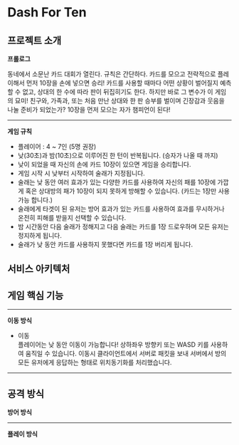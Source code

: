 # Dash For Ten
## 프로젝트 소개
**프롤로그**<br>
<img src="">

동네에서 소문난 카드 대회가 열린다. 규칙은 간단하다. 카드를 모으고 전략적으로 플레이해서 먼저 10장을 손에 넣으면 승리!
카드를 사용할 때마다 어떤 상황이 벌어질지 예측할 수 없고, 상대의 한 수에 따라 판이 뒤집히기도 한다. 하지만 바로 그 변수가 이 게임의 묘미!
친구와, 가족과, 또는 처음 만난 상대와 한 판 승부를 벌이며 긴장감과 웃음을 나눌 준비가 되었는가?
10장을 먼저 모으는 자가 챔피언이 된다!<br>

---

**게임 규칙**<br>
+ 플레이어 : 4 ~ 7인 (5명 권장)
+ 낮(30초)과 밤(10초)으로 이루어진 한 턴이 반복됩니다. (승자가 나올 때 까지)
+ 낮이 되었을 때 자신의 손에 카드 10장이 있으면 게임을 승리합니다.
+ 게임 시작 시 낮부터 시작하여 술래가 지정됩니다.
+ 술래는 낮 동안 여러 효과가 있는 다양한 카드를 사용하여 자신의 패를 10장에 가깝게 혹은 상대방의 패가 10장이 되지 못하게 방해할 수 있습니다. (카드는 1장만 사용가능 합니다.)
+ 술래에게 타겟이 된 유저는 방어 효과가 있는 카드를 사용하여 효과를 무시하거나 온전히 피해를 받을지 선택할 수 있습니다.
+ 밤 시간동안 다음 술래가 정해지고 다음 술래는 카드를 1장 드로우하며 모든 유저는 정지하게 됩니다.
+ 술래가 낮 동안 카드를 사용하지 못했다면 카드를 1장 버리게 됩니다.

## 서비스 아키텍처


## 게임 핵심 기능
---

**이동 방식**
+ 이동<br>
  플레이어는 낮 동안 이동이 가능합니다! 상하좌우 방향키 또는 WASD 키를 사용하여 움직일 수 있습니다. 이동시 클라이언트에서 서버로 패킷을 보내 서버에서 방의 모든 유저에게 응답하는 형태로 위치동기화를 처리했습니다.

---

**공격 방식**
<img src="">
---

**방어 방식**

---

**플레이 방식**

